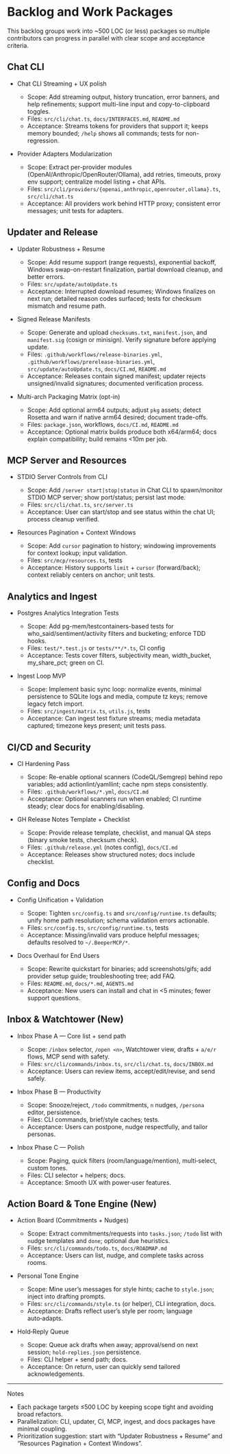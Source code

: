 # Backlog and Work Packages

This backlog groups work into ~500 LOC (or less) packages so multiple contributors can progress in parallel with clear scope and acceptance criteria.

## Chat CLI

- Chat CLI Streaming + UX polish
  - Scope: Add streaming output, history truncation, error banners, and help refinements; support multi-line input and copy-to-clipboard toggles.
  - Files: `src/cli/chat.ts`, `docs/INTERFACES.md`, `README.md`
  - Acceptance: Streams tokens for providers that support it; keeps memory bounded; `/help` shows all commands; tests for non-regression.

- Provider Adapters Modularization
  - Scope: Extract per-provider modules (OpenAI/Anthropic/OpenRouter/Ollama), add retries, timeouts, proxy env support; centralize model listing + chat APIs.
  - Files: `src/cli/providers/{openai,anthropic,openrouter,ollama}.ts`, `src/cli/chat.ts`
  - Acceptance: All providers work behind HTTP proxy; consistent error messages; unit tests for adapters.

## Updater and Release

- Updater Robustness + Resume
  - Scope: Add resume support (range requests), exponential backoff, Windows swap-on-restart finalization, partial download cleanup, and better errors.
  - Files: `src/update/autoUpdate.ts`
  - Acceptance: Interrupted download resumes; Windows finalizes on next run; detailed reason codes surfaced; tests for checksum mismatch and resume path.

- Signed Release Manifests
  - Scope: Generate and upload `checksums.txt`, `manifest.json`, and `manifest.sig` (cosign or minisign). Verify signature before applying update.
  - Files: `.github/workflows/release-binaries.yml`, `.github/workflows/prerelease-binaries.yml`, `src/update/autoUpdate.ts`, `docs/CI.md`, `README.md`
  - Acceptance: Releases contain signed manifest; updater rejects unsigned/invalid signatures; documented verification process.

- Multi-arch Packaging Matrix (opt-in)
  - Scope: Add optional arm64 outputs; adjust `pkg` assets; detect Rosetta and warn if native arm64 desired; document trade-offs.
  - Files: `package.json`, workflows, `docs/CI.md`, `README.md`
  - Acceptance: Optional matrix builds produce both x64/arm64; docs explain compatibility; build remains <10m per job.

## MCP Server and Resources

- STDIO Server Controls from CLI
  - Scope: Add `/server start|stop|status` in Chat CLI to spawn/monitor STDIO MCP server; show port/status; persist last mode.
  - Files: `src/cli/chat.ts`, `src/server.ts`
  - Acceptance: User can start/stop and see status within the chat UI; process cleanup verified.

- Resources Pagination + Context Windows
  - Scope: Add `cursor` pagination to history; windowing improvements for context lookup; input validation.
  - Files: `src/mcp/resources.ts`, tests
  - Acceptance: History supports `limit` + `cursor` (forward/back); context reliably centers on anchor; unit tests.

## Analytics and Ingest

- Postgres Analytics Integration Tests
  - Scope: Add pg-mem/testcontainers-based tests for who_said/sentiment/activity filters and bucketing; enforce TDD hooks.
  - Files: `test/*.test.js` or `tests/**/*.ts`, CI config
  - Acceptance: Tests cover filters, subjectivity mean, width_bucket, my_share_pct; green on CI.

- Ingest Loop MVP
  - Scope: Implement basic sync loop: normalize events, minimal persistence to SQLite logs and media, compute tz keys; remove legacy fetch import.
  - Files: `src/ingest/matrix.ts`, `utils.js`, tests
  - Acceptance: Can ingest test fixture streams; media metadata captured; timezone keys present; unit tests pass.

## CI/CD and Security

- CI Hardening Pass
  - Scope: Re-enable optional scanners (CodeQL/Semgrep) behind repo variables; add actionlint/yamllint; cache npm steps consistently.
  - Files: `.github/workflows/*.yml`, `docs/CI.md`
  - Acceptance: Optional scanners run when enabled; CI runtime steady; clear docs for enabling/disabling.

- GH Release Notes Template + Checklist
  - Scope: Provide release template, checklist, and manual QA steps (binary smoke tests, checksum check).
  - Files: `.github/release.yml` (notes config), `docs/CI.md`
  - Acceptance: Releases show structured notes; docs include checklist.

## Config and Docs

- Config Unification + Validation
  - Scope: Tighten `src/config.ts` and `src/config/runtime.ts` defaults; unify home path resolution; schema validation errors actionable.
  - Files: `src/config.ts`, `src/config/runtime.ts`, tests
  - Acceptance: Missing/invalid vars produce helpful messages; defaults resolved to `~/.BeeperMCP/*`.

- Docs Overhaul for End Users
  - Scope: Rewrite quickstart for binaries; add screenshots/gifs; add provider setup guide; troubleshooting tree; add FAQ.
  - Files: `README.md`, `docs/*.md`, `AGENTS.md`
  - Acceptance: New users can install and chat in <5 minutes; fewer support questions.

## Inbox & Watchtower (New)

- Inbox Phase A — Core list + send path
  - Scope: `/inbox` selector, `/open <n>`, Watchtower view, drafts + `a/e/r` flows, MCP send with safety.
  - Files: `src/cli/commands/inbox.ts`, `src/cli/chat.ts`, `docs/INBOX.md`
  - Acceptance: Users can review items, accept/edit/revise, and send safely.

- Inbox Phase B — Productivity
  - Scope: Snooze/reject, `/todo` commitments, `n` nudges, `/persona` editor, persistence.
  - Files: CLI commands, brief/style caches; tests.
  - Acceptance: Users can postpone, nudge respectfully, and tailor personas.

- Inbox Phase C — Polish
  - Scope: Paging, quick filters (room/language/mention), multi‑select, custom tones.
  - Files: CLI selector + helpers; docs.
  - Acceptance: Smooth UX with power‑user features.

## Action Board & Tone Engine (New)

- Action Board (Commitments + Nudges)
  - Scope: Extract commitments/requests into `tasks.json`; `/todo` list with `n`udge templates and `done`; optional due heuristics.
  - Files: `src/cli/commands/todo.ts`, `docs/ROADMAP.md`
  - Acceptance: Users can list, nudge, and complete tasks across rooms.

- Personal Tone Engine
  - Scope: Mine user’s messages for style hints; cache to `style.json`; inject into drafting prompts.
  - Files: `src/cli/commands/style.ts` (or helper), CLI integration, docs.
  - Acceptance: Drafts reflect user’s style per room; language auto‑adapts.

- Hold‑Reply Queue
  - Scope: Queue ack drafts when away; approval/send on next session; `hold-replies.json` persistence.
  - Files: CLI helper + send path; docs.
  - Acceptance: On return, user can quickly send tailored acknowledgements.

---

Notes
- Each package targets ≤500 LOC by keeping scope tight and avoiding broad refactors.
- Parallelization: CLI, updater, CI, MCP, ingest, and docs packages have minimal coupling.
- Prioritization suggestion: start with “Updater Robustness + Resume” and “Resources Pagination + Context Windows”.
